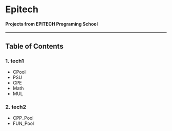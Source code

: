# Epitech
#### **Projects from EPITECH Programing School**
----
## Table of Contents

### 1. tech1
 - CPool
 - PSU
 - CPE
 - Math
 - MUL

### 2. tech2
 - CPP_Pool
 - FUN_Pool
